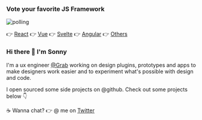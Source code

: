 ### Vote your favorite JS Framework

![polling](https://vega-github-readme.glitch.me/test.svg)

👉 [React](https://vega-github-readme.glitch.me/vote/React)
👉 [Vue](https://vega-github-readme.glitch.me/vote/Vue)
👉 [Svelte](https://vega-github-readme.glitch.me/vote/Svelte)
👉 [Angular](https://vega-github-readme.glitch.me/vote/Angular)
👉 [Others](https://vega-github-readme.glitch.me/vote/Others)

### Hi there 👋  I'm Sonny

I'm a ux engineer [@Grab](https://grab.com) working on design plugins, prototypes and apps to make designers work easier and to experiment what's possible with design and code.

I open sourced some side projects on @github. Check out some projects below 👇

☕ Wanna chat? 👉 @ me on [Twitter](https://twitter.com/sonnylazuardi)

